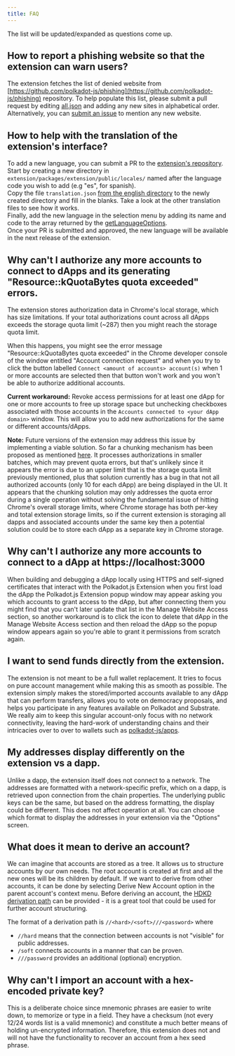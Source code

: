 ```yaml
---
title: FAQ
---
```


The list will be updated/expanded as questions come up.


## How to report a phishing website so that the extension can warn users?
The extension fetches the list of denied website from [https://github.com/polkadot-js/phishing](https://github.com/polkadot-js/phishing)
repository. To help populate this list, please submit a pull request by editing [all.json](https://github.com/polkadot-js/phishing/edit/master/all.json)
and adding any new sites in alphabetical order.  
Alternatively, you can [submit an issue](https://github.com/polkadot-js/phishing/issues/new)
to mention any new website. 


## How to help with the translation of the extension's interface?
To add a new language, you can submit a PR to the [extension's repository](https://github.com/polkadot-js/extension).
Start by creating a new directory in `extension/packages/extension/public/locales/` named after the language code you
wish to add (e.g "es", for spanish).  
Copy the file `translation.json` [from the english directory](https://github.com/polkadot-js/extension/blob/master/packages/extension/public/locales/en/translation.json) to the newly created directory and fill in the blanks.
Take a look at the other translation files to see how it works.  
Finally, add the new language in the selection menu by adding its name and code to the array returned by the
[getLanguageOptions](https://github.com/polkadot-js/extension/blob/master/packages/extension-ui/src/util/getLanguageOptions.ts#L12-L27).  
Once your PR is submitted and approved, the new language will be available in the next release of the extension.

## Why can't I authorize any more accounts to connect to dApps and its generating "Resource::kQuotaBytes quota exceeded" errors.
The extension stores authorization data in Chrome's local storage, which has size limitations. If your total authorizations count across all dApps exceeds the storage quota limit (~287) then you might reach the storage quota limit.

When this happens, you might see the error message "Resource::kQuotaBytes quota exceeded" in the Chrome developer console of the window entitled "Account connection request" and when you try to click the button labelled `Connect <amount of accounts> account(s)` when 1 or more accounts are selected then that button won't work and you won't be able to authorize additional accounts.

**Current workaround:** Revoke access permissions for at least one dApp for one or more accounts to free up storage space but unchecking checkboxes associated with those accounts in the `Accounts connected to <your dApp domain>` window. This will allow you to add new authorizations for the same or different accounts/dApps.

**Note:** Future versions of the extension may address this issue by implementing a viable solution. So far a chunking mechanism has been proposed as mentioned [here](https://github.com/polkadot-js/extension/pull/1564#issuecomment-3010599765). It processes authorizations in smaller batches, which may prevent quota errors, but that's unlikely since it appears the error is due to an upper limit that is the storage quota limit previously mentioned, plus that solution currently has a bug in that not all authorized accounts (only 10 for each dApp) are being displayed in the UI.
It appears that the chunking solution may only addresses the quota error during a single operation without solving the fundamental issue of hitting Chrome's overall storage limits, where Chrome storage has both per-key and total extension storage limits, so if the current extension is storaging all dapps and associated accounts under the same key then a potential solution could be to store each dApp as a separate key in Chrome storage.

## Why can't I authorize any more accounts to connect to a dApp at https://localhost:3000
When building and debugging a dApp locally using HTTPS and self-signed certificates that interact with the Polkadot.js Extension when you first load the dApp the Polkadot.js Extension popup window may appear asking you which accounts to grant access to the dApp, but after connecting them you might find that you can't later update that list in the Manage Website Access section, so another workaround is to click the icon to delete that dApp in the Manage Website Access section and then reload the dApp so the popup window appears again so you're able to grant it permissions from scratch again.

## I want to send funds directly from the extension.
The extension is not meant to be a full wallet replacement. It tries to focus on pure account management
while making this as smooth as possible. The extension simply makes the stored/imported accounts available
to any dApp that can perform transfers, allows you to vote on democracy proposals, and helps you participate
in any features available on Polkadot and Substrate. We really aim to keep this singular account-only focus
with no network connectivity, leaving the hard-work of understanding chains and their intricacies over to over
to wallets such as [polkadot-js/apps](https://polkadot.js.org/apps/).

## My addresses display differently on the extension vs a dapp.
Unlike a dapp, the extension itself does not connect to a network. The addresses are formatted with a
network-specific prefix, which on a dapp, is retrieved upon connection from the chain properties. The
underlying public keys can be the same, but based on the address formatting, the display could be different.
This does not affect operation at all. You can choose which format to display the addresses in your extension
via the "Options" screen.

## What does it mean to derive an account?
We can imagine that accounts are stored as a tree. It allows us to structure accounts by our own needs.
The root account is created at first and all the new ones will be its children by default. If we want to
derive from other accounts, it can be done by selecting Derive New Account option in the parent account's
context menu. Before deriving an account, the
[HDKD derivation path](https://github.com/paritytech/parity-signer/wiki/HDKD-on-Parity-Signer#the-form-of-path)
can be provided - it is a great tool that could be used for further account structuring.

The format of a derivation path is `//<hard>/<soft>///<password>` where
* `//hard` means that the connection between accounts is not "visible" for public addresses.
* `/soft` connects accounts in a manner that can be proven.
* `///password` provides an additional (optional) encryption.

## Why can't I import an account with a hex-encoded private key?
This is a deliberate choice since mnemonic phrases are easier to write down, to memorize or type in a field.
They have a checksum (not every 12/24 words list is a valid mnemonic) and constitute a much better means of
holding un-encrypted information. Therefore, this extension does not and will not have the functionality to
recover an account from a hex seed phrase.
